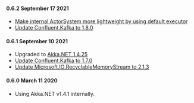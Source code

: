 #### 0.6.2 September 17 2021 ###
* [Make internal ActorSystem more lightweight by using default executor](https://github.com/petabridge/Petabridge.Tracing.Zipkin/pull/230)
* [Update Confluent.Kafka to 1.8.0](https://github.com/petabridge/Petabridge.Tracing.Zipkin/pull/229)

#### 0.6.1 September 10 2021 ###
* Upgraded to [Akka.NET 1.4.25](https://github.com/akkadotnet/akka.net/releases/tag/1.4.25)
* [Update Confluent.Kafka to 1.7.0](https://github.com/petabridge/Petabridge.Tracing.Zipkin/pull/209)
* [Update Microsoft.IO.RecyclableMemoryStream to 2.1.3](https://github.com/petabridge/Petabridge.Tracing.Zipkin/pull/213)

#### 0.6.0 March 11 2020 ###
* Using Akka.NET v1.4.1 internally.